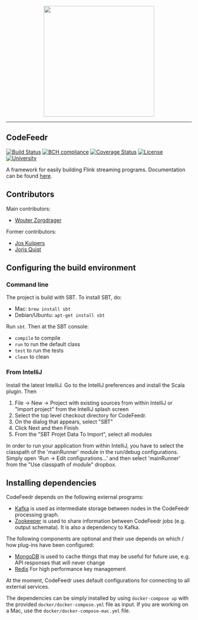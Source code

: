 <p align="center"><img src="logo.png" width="300px"/></p>

- - - -

CodeFeedr
--------------------------

[![Build Status](https://travis-ci.org/codefeedr/codefeedr.svg?branch=develop)](https://travis-ci.org/codefeedr/codefeedr)
[![BCH compliance](https://bettercodehub.com/edge/badge/codefeedr/codefeedr?branch=develop)](https://bettercodehub.com/)
[![Coverage Status](https://coveralls.io/repos/github/codefeedr/codefeedr/badge.svg?branch=develop)](https://coveralls.io/github/codefeedr/codefeedr?branch=develop)
[![License](https://img.shields.io/badge/License-Apache%202.0-blue.svg)](https://opensource.org/licenses/Apache-2.0)
[![University](https://img.shields.io/badge/university-tudelft-blue.svg)](http://swerl.tudelft.nl/bin/view/Main/WebHome)

A framework for easily building Flink streaming programs. Documentation can be found [here](https://codefeedr.readthedocs.io).
## Contributors
Main contributors:
- [Wouter Zorgdrager](https://www.linkedin.com/in/wouter-zorgdrager-a4746512a/)

Former contributors:
- [Jos Kuijpers](https://nl.linkedin.com/in/jos-kuijpers-4b714032)
- [Joris Quist](https://www.linkedin.com/in/joris-quist-a44245170) 


## Configuring the build environment

### Command line

The project is build with SBT. To install SBT, do:

* Mac: `brew install sbt`
* Debian/Ubuntu: `apt-get install sbt`

Run `sbt`. Then at the SBT console:

- `compile` to compile
- `run` to run the default class
- `test` to run the tests
- `clean` to clean

### From IntelliJ

Install the latest IntelliJ. Go to the IntelliJ preferences and install the
Scala plugin. Then

1. File -> New -> Project with existing sources from within IntelliJ or "Import project" from the
IntelliJ splash screen
2. Select the top level checkout directory for CodeFeedr.
3. On the dialog that appears, select "SBT"
4. Click Next and then Finish
5. From the "SBT Projet Data To Import", select all modules

In order to run your application from within IntelliJ, you have to select the classpath of the
'mainRunner' module in  the run/debug configurations. Simply open 'Run -> Edit configurations...'
and then select 'mainRunner' from the "Use  classpath of module" dropbox.

## Installing dependencies

CodeFeedr depends on the following external programs:

* [Kafka](https://kafka.apache.org) is used as intermediate storage between
nodes in the CodeFeedr processing graph.
* [Zookeeper](https://zookeeper.apache.org) is used to share
information between CodeFeedr jobs (e.g. output schemata).
It is also a dependency to Kafka.

The following components are optional and their use depends on which / how
plug-ins have been configured:

* [MongoDB](https://www.mongodb.com) is used to cache things that may be
useful for future use, e.g. API responses that will never change
* [Redis](https://redis.io/) For high performance key management

At the moment, CodeFeedr uses default configurations for connecting to
all external services.

The dependencies can be simply installed by using `docker-compose up` with the
provided `docker/docker-compose.yml` file as input. If you are working on a Mac,
use the `docker/docker-compose-mac.yml` file.
